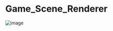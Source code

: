 # Game_Scene_Renderer

![image](https://github.com/CCotuna/Game_Scene_Renderer/assets/126149136/5ff61734-a906-4755-b30d-30e842711262)
